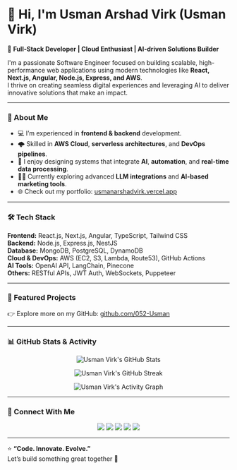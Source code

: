 # 👋 Hi, I'm Usman Arshad Virk (Usman Virk)

🚀 **Full-Stack Developer | Cloud Enthusiast | AI-driven Solutions Builder**

I'm a passionate Software Engineer focused on building scalable, high-performance web applications using modern technologies like **React, Next.js, Angular, Node.js, Express, and AWS**.  
I thrive on creating seamless digital experiences and leveraging AI to deliver innovative solutions that make an impact.

---

### 🧠 About Me
- 💻 I’m experienced in **frontend & backend** development.
- 🌩 Skilled in **AWS Cloud**, **serverless architectures**, and **DevOps pipelines**.
- 🧩 I enjoy designing systems that integrate **AI**, **automation**, and **real-time data processing**.
- 🧑‍🏫 Currently exploring advanced **LLM integrations** and **AI-based marketing tools**.
- 🌐 Check out my portfolio: [usmanarshadvirk.vercel.app](https://usmanarshadvirk.vercel.app)

---

### 🛠️ Tech Stack

**Frontend:** React.js, Next.js, Angular, TypeScript, Tailwind CSS  
**Backend:** Node.js, Express.js, NestJS  
**Database:** MongoDB, PostgreSQL, DynamoDB  
**Cloud & DevOps:** AWS (EC2, S3, Lambda, Route53), GitHub Actions  
**AI Tools:** OpenAI API, LangChain, Pinecone  
**Others:** RESTful APIs, JWT Auth, WebSockets, Puppeteer

---

### 🌟 Featured Projects
👉 Explore more on my GitHub: [github.com/052-Usman](https://github.com/052-Usman)

---

### 📊 GitHub Stats & Activity

<p align="center">
  <img src="https://github-readme-stats.vercel.app/api?username=052-Usman&show_icons=true&theme=tokyonight&hide_border=true" alt="Usman Virk's GitHub Stats" />
</p>

<p align="center">
  <img src="https://github-readme-streak-stats.herokuapp.com/?user=052-Usman&theme=tokyonight&hide_border=true" alt="Usman Virk's GitHub Streak" />
</p>

<p align="center">
  <img src="https://github-readme-activity-graph.vercel.app/graph?username=052-Usman&theme=tokyo-night&hide_border=true" alt="Usman Virk's Activity Graph" />
</p>

---

### 🤝 Connect With Me

<p align="center">
  <a href="https://www.linkedin.com/in/usman-arshad-virk"><img src="https://img.shields.io/badge/LinkedIn-0077B5?style=for-the-badge&logo=linkedin&logoColor=white"/></a>
  <a href="https://usmanarshadvirk.vercel.app"><img src="https://img.shields.io/badge/Portfolio-000000?style=for-the-badge&logo=vercel&logoColor=white"/></a>
  <a href="https://x.com/usmanvirk052"><img src="https://img.shields.io/badge/Twitter-1DA1F2?style=for-the-badge&logo=x&logoColor=white"/></a>
  <a href="https://www.instagram.com/usmanvirk052"><img src="https://img.shields.io/badge/Instagram-E4405F?style=for-the-badge&logo=instagram&logoColor=white"/></a>
  <a href="https://www.facebook.com/usmanarshadvirk"><img src="https://img.shields.io/badge/Facebook-1877F2?style=for-the-badge&logo=facebook&logoColor=white"/></a>
</p>

---

⭐ **“Code. Innovate. Evolve.”**  
Let’s build something great together 🚀
